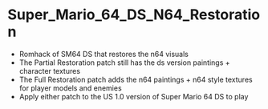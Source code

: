 # Super_Mario_64_DS_N64_Restoration
* Romhack of SM64 DS that restores the n64 visuals
* The Partial Restoration patch still has the ds version paintings + character textures
* The Full Restoration patch adds the n64 paintings + n64 style textures for player models and enemies
* Apply either patch to the US 1.0 version of Super Mario 64 DS to play

